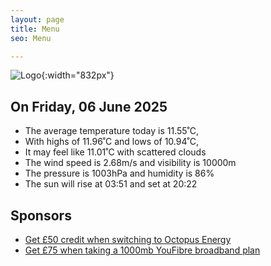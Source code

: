```yaml
---
layout: page
title: Menu
seo: Menu

---
```


![Logo](/images/logo.jpg){:width="832px"}

<!-- weather_marker starts -->
## On Friday, 06 June 2025

- The average temperature today is 11.55˚C,
- With highs of 11.96˚C and lows of 10.94˚C,
- It may feel like 11.01˚C with scattered clouds
- The wind speed is 2.68m/s and visibility is 10000m
- The pressure is 1003hPa and humidity is 86%
- The sun will rise at 03:51 and set at 20:22

<!-- weather_marker ends -->

## Sponsors

- [Get £50 credit when switching to Octopus Energy](https://bit.ly/3oD1nnS)
- [Get £75 when taking a 1000mb YouFibre broadband plan](https://aklam.io/91zWhU?)
